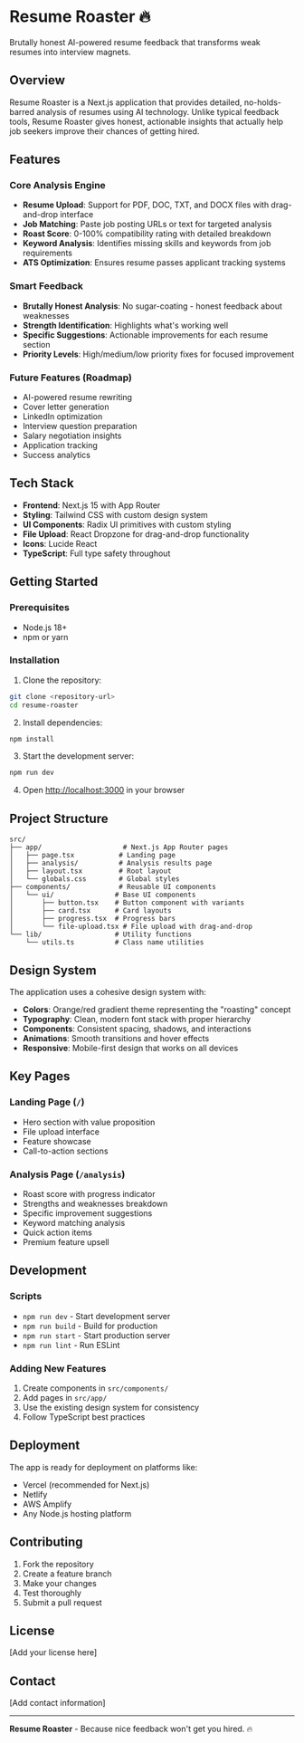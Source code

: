 # Resume Roaster 🔥

Brutally honest AI-powered resume feedback that transforms weak resumes into interview magnets.

## Overview

Resume Roaster is a Next.js application that provides detailed, no-holds-barred analysis of resumes using AI technology. Unlike typical feedback tools, Resume Roaster gives honest, actionable insights that actually help job seekers improve their chances of getting hired.

## Features

### Core Analysis Engine
- **Resume Upload**: Support for PDF, DOC, TXT, and DOCX files with drag-and-drop interface
- **Job Matching**: Paste job posting URLs or text for targeted analysis  
- **Roast Score**: 0-100% compatibility rating with detailed breakdown
- **Keyword Analysis**: Identifies missing skills and keywords from job requirements
- **ATS Optimization**: Ensures resume passes applicant tracking systems

### Smart Feedback
- **Brutally Honest Analysis**: No sugar-coating - honest feedback about weaknesses
- **Strength Identification**: Highlights what's working well
- **Specific Suggestions**: Actionable improvements for each resume section
- **Priority Levels**: High/medium/low priority fixes for focused improvement

### Future Features (Roadmap)
- AI-powered resume rewriting
- Cover letter generation
- LinkedIn optimization
- Interview question preparation
- Salary negotiation insights
- Application tracking
- Success analytics

## Tech Stack

- **Frontend**: Next.js 15 with App Router
- **Styling**: Tailwind CSS with custom design system
- **UI Components**: Radix UI primitives with custom styling
- **File Upload**: React Dropzone for drag-and-drop functionality
- **Icons**: Lucide React
- **TypeScript**: Full type safety throughout

## Getting Started

### Prerequisites

- Node.js 18+ 
- npm or yarn

### Installation

1. Clone the repository:
```bash
git clone <repository-url>
cd resume-roaster
```

2. Install dependencies:
```bash
npm install
```

3. Start the development server:
```bash
npm run dev
```

4. Open [http://localhost:3000](http://localhost:3000) in your browser

## Project Structure

```
src/
├── app/                    # Next.js App Router pages
│   ├── page.tsx           # Landing page
│   ├── analysis/          # Analysis results page
│   ├── layout.tsx         # Root layout
│   └── globals.css        # Global styles
├── components/            # Reusable UI components
│   └── ui/               # Base UI components
│       ├── button.tsx    # Button component with variants
│       ├── card.tsx      # Card layouts
│       ├── progress.tsx  # Progress bars
│       └── file-upload.tsx # File upload with drag-and-drop
└── lib/                  # Utility functions
    └── utils.ts          # Class name utilities
```

## Design System

The application uses a cohesive design system with:

- **Colors**: Orange/red gradient theme representing the "roasting" concept
- **Typography**: Clean, modern font stack with proper hierarchy
- **Components**: Consistent spacing, shadows, and interactions
- **Animations**: Smooth transitions and hover effects
- **Responsive**: Mobile-first design that works on all devices

## Key Pages

### Landing Page (`/`)
- Hero section with value proposition
- File upload interface
- Feature showcase
- Call-to-action sections

### Analysis Page (`/analysis`)
- Roast score with progress indicator
- Strengths and weaknesses breakdown
- Specific improvement suggestions
- Keyword matching analysis
- Quick action items
- Premium feature upsell

## Development

### Scripts

- `npm run dev` - Start development server
- `npm run build` - Build for production
- `npm run start` - Start production server
- `npm run lint` - Run ESLint

### Adding New Features

1. Create components in `src/components/`
2. Add pages in `src/app/`
3. Use the existing design system for consistency
4. Follow TypeScript best practices

## Deployment

The app is ready for deployment on platforms like:

- Vercel (recommended for Next.js)
- Netlify
- AWS Amplify
- Any Node.js hosting platform

## Contributing

1. Fork the repository
2. Create a feature branch
3. Make your changes
4. Test thoroughly
5. Submit a pull request

## License

[Add your license here]

## Contact

[Add contact information]

---

**Resume Roaster** - Because nice feedback won't get you hired. 🔥
